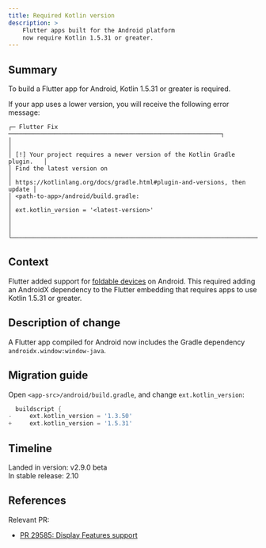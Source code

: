 ```yaml
---
title: Required Kotlin version 
description: >
    Flutter apps built for the Android platform
    now require Kotlin 1.5.31 or greater.
---
```


## Summary

To build a Flutter app for Android, Kotlin 1.5.31 or greater is required.

If your app uses a lower version,
you will receive the following error message:

```plaintext noHighlight
┌─ Flutter Fix ────────────────────────────────────────────────────────────┐
│                                                                          │
│ [!] Your project requires a newer version of the Kotlin Gradle plugin.   │
│ Find the latest version on                                               │
│ https://kotlinlang.org/docs/gradle.html#plugin-and-versions, then update │
│ <path-to-app>/android/build.gradle:                                      │
│ ext.kotlin_version = '<latest-version>'                                  │
│                                                                          │
└──────────────────────────────────────────────────────────────────────────┘
```

## Context

Flutter added support for [foldable devices][1] on Android.
This required adding an AndroidX dependency to the Flutter embedding that
requires apps to use Kotlin 1.5.31 or greater.

## Description of change

A Flutter app compiled for Android now includes the Gradle dependency
`androidx.window:window-java`.

## Migration guide

Open `<app-src>/android/build.gradle`, and change `ext.kotlin_version`:

```groovy diff
  buildscript {
-     ext.kotlin_version = '1.3.50'
+     ext.kotlin_version = '1.5.31'
```

## Timeline

Landed in version: v2.9.0 beta<br>
In stable release: 2.10

## References

Relevant PR:

* [PR 29585: Display Features support][]


[PR 29585: Display Features support]: {{site.repo.engine}}/pull/29585

[1]: {{site.android-dev}}/guide/topics/large-screens/learn-about-foldables
